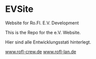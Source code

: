 # EVSite
Website for Ro.Fl. E.V. Development


This is the Repo for the e.V. Website.

Hier sind alle Entwicklungsstati hinterlegt.


www.rofl-crew.de
www.rofl-lan.de
